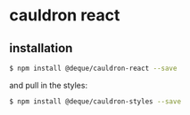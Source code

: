# cauldron react

## installation

```sh
$ npm install @deque/cauldron-react --save
```

and pull in the styles:

```sh
$ npm install @deque/cauldron-styles --save
```

